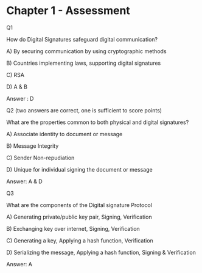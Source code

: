 # Chapter 1 - Assessment

Q1

How do Digital Signatures safeguard digital communication?

A) By securing communication by using cryptographic methods

B) Countries implementing laws, supporting digital signatures

C) RSA

D) A & B

Answer : D

Q2 (two answers are correct, one is sufficient to score points)

What are the properties common to both physical and digital signatures?

A) Associate identity to document or message

B) Message Integrity

C) Sender Non-repudiation&#x20;

D) Unique for individual signing the document or message&#x20;

Answer: A & D

Q3

What are the components of the Digital signature Protocol

A) Generating private/public key pair, Signing, Verification&#x20;

B) Exchanging key over internet, Signing, Verification&#x20;

C) Generating a key, Applying a hash function, Verification&#x20;

D) Serializing the message, Applying a hash function, Signing  & Verification

Answer: A&#x20;
